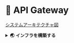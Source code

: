 # 🔌 API Gateway

[システムアーキテクチャ図](./infrastructure/SYSTEM_ARCHITECTURE.md)

<details><summary><b>🌏 インフラを構築する</b></summary>

事前に [Google Cloud のコンソール画面](https://console.cloud.google.com/welcome) にてプロジェクトを作成してください。プロジェクトを作成したら、以下の作業を行なってください。

- `infrastructure/terraform/gcp/environments/production/terraform.tfvars` に情報を記載してください。
- [お支払い画面](https://console.cloud.google.com/billing/linkedaccount) にて請求先アカウントをリンクしてください。

システムを構築するにあたり、ローカル PC にて Google 認証を完了させてください。
```bash
# Google Cloud SDK と Google アカウントを連携させる
gcloud auth login

# プロジェクトを確認
gcloud projects list

# プロジェクトを変更する
gcloud config set project {PROJECT_ID}
```

最後に Terraform を実行し、システムを構築してください。
```bash
# 適切な環境フォルダを選択してください
cd ./infrastructure/terraform/gcp/environments/production

terraform init  # 初めて実行する場合のみ初期化する
terraform plan  # 定義内容のチェック

terraform apply -auto-approve  # インフラを構築
```

システムを削除する場合は以下のコマンドを実行してください。
```bash
terraform destroy
```

</details>
